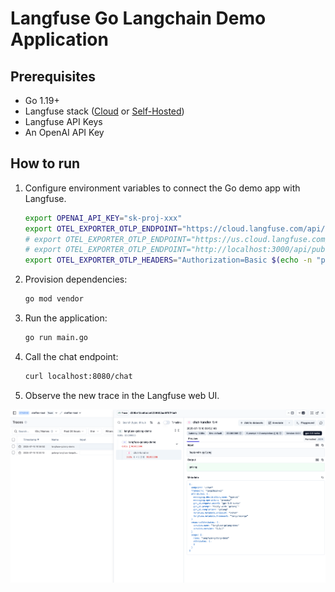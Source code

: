 # Langfuse Go Langchain Demo Application

## Prerequisites

- Go 1.19+
- Langfuse stack ([Cloud](https://cloud.langfuse.com/) or [Self-Hosted](https://langfuse.com/docs/deployment/self-host))
- Langfuse API Keys
- An OpenAI API Key

## How to run

1. Configure environment variables to connect the Go demo app with Langfuse.
   ```bash
   export OPENAI_API_KEY="sk-proj-xxx"
   export OTEL_EXPORTER_OTLP_ENDPOINT="https://cloud.langfuse.com/api/public/otel" # 🇪🇺 EU data region
   # export OTEL_EXPORTER_OTLP_ENDPOINT="https://us.cloud.langfuse.com/api/public/otel" # 🇺🇸 US data region
   # export OTEL_EXPORTER_OTLP_ENDPOINT="http://localhost:3000/api/public/otel" # 🏠 Local deployment (>= v3.22.0)
   export OTEL_EXPORTER_OTLP_HEADERS="Authorization=Basic $(echo -n "pk-lf-xxx:sk-lf-xxx" | base64)"
   ```
   
2. Provision dependencies:
   ```bash
   go mod vendor
   ```

2. Run the application:
   ```bash
   go run main.go
   ```

3. Call the chat endpoint:
   ```bash
   curl localhost:8080/chat
   ```

4. Observe the new trace in the Langfuse web UI.

![sample-trace](./screenshots/go-langchain-demo-trace.png)
